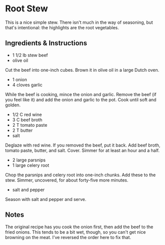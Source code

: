 # Root Stew

This is a nice simple stew. There isn't much in the way of seasoning, but that's
intentional: the highlights are the root vegetables.


## Ingredients & Instructions

- 1 1/2 lb stew beef
- olive oil

Cut the beef into one-inch cubes.  Brown it in olive oil in a large Dutch oven.

- 1 onion
- 4 cloves garlic

While the beef is cooking,  mince the onion and garlic.  Remove the beef (if you
feel like it)  and add  the onion  and garlic  to the pot.  Cook until  soft and
golden.

- 1/2 C red wine
- 3 C beef broth
- 2 T tomato paste
- 2 T butter
- salt

Deglaze  with red wine.  If you removed the beef,  put it back.  Add beef broth,
tomato paste, butter, and salt.  Cover.  Simmer for at least an hour and a half.

- 2 large parsnips
- 1 large celery root

Chop the parsnips and celery root  into one-inch chunks.  Add these to the stew.
Simmer, uncovered, for about forty-five more minutes.

- salt and pepper

Season with salt and pepper and serve.


## Notes

The original recipe has you cook the onion first, then add the beef to the fried
onions.  This tends to be a bit wet,  though,  so you can't get nice browning on
the meat.  I've reversed the order here to fix that.
